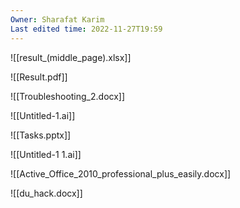 ```yaml
---
Owner: Sharafat Karim
Last edited time: 2022-11-27T19:59
---
```

  

![[result_(middle_page).xlsx]]

![[Result.pdf]]

![[Troubleshooting_2.docx]]

![[Untitled-1.ai]]

  

![[Tasks.pptx]]

![[Untitled-1 1.ai]]

  

![[Active_Office_2010_professional_plus_easily.docx]]

![[du_hack.docx]]